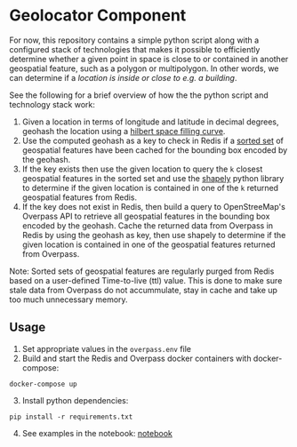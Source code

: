 # Geolocator Component

For now, this repository contains a simple python script along with a configured
stack of technologies that makes it possible to efficiently determine whether a
given point in space is close to or contained in another geospatial feature,
such as a polygon or multipolygon. In other words, we can determine if a
*location is inside or close to e.g. a building*.

See the following for a brief overview of how the the python script and
technology stack work:

1. Given a location in terms of longitude and latitude in decimal degrees,
   geohash the location using a [hilbert space filling
   curve](https://github.com/tammoippen/geohash-hilbert).
2. Use the computed geohash as a key to check in Redis if a [sorted
   set](https://redislabs.com/ebook/part-2-core-concepts/chapter-3-commands-in-redis/3-5-sorted-sets/)
   of geospatial features have been cached for the bounding box encoded by the
   geohash. 
3. If the key exists then use the given location to query the `k` closest
   geospatial features in the sorted set and use the
   [shapely](https://shapely.readthedocs.io/en/stable/manual.html) python
   library to determine if the given location is contained in one of the `k`
   returned geospatial features from Redis.
4. If the key does not exist in Redis, then build a query to OpenStreeMap's
   Overpass API to retrieve all geospatial features in the bounding box encoded
   by the geohash. Cache the returned data from Overpass in Redis by using the
   geohash as key, then use shapely to determine if the given location is
   contained in one of the geospatial features returned from Overpass. 

Note: Sorted sets of geospatial features are regularly purged from Redis based
on a user-defined Time-to-live (ttl) value. This is done to make sure stale data
from Overpass do not accummulate, stay in cache and take up too much unnecessary
memory.  

## Usage

1. Set appropriate values in the `overpass.env` file
2. Build and start the Redis and Overpass docker containers with docker-compose:
```
docker-compose up
```
3. Install python dependencies:
```
pip install -r requirements.txt
```
4. See examples in the notebook: [notebook](demo.ipynb)
